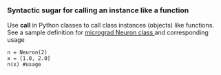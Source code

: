### Syntactic sugar for calling an instance like a function

Use __call__ in Python classes to call class instances (objects) like functions. See a sample definition for [micrograd Neuron class ](https://github.com/karpathy/micrograd/blob/c911406e5ace8742e5841a7e0df113ecb5d54685/micrograd/nn.py#L20-L22)
and corresponding usage 
```
n = Neuron(2)
x = [1.0, 2.0]
n(x) #usage
```

